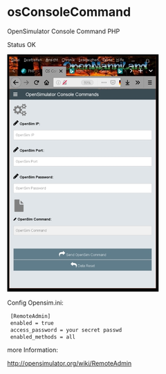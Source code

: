 # osConsoleCommand
OpenSimulator Console Command PHP

Status OK

![ConsoleCommand](https://github.com/BigManzai/osConsoleCommand/blob/master/ConsoleCommands.jpg)

Config Opensim.ini:

     [RemoteAdmin]
     enabled = true
     access_password = your secret passwd
     enabled_methods = all

more Information:

http://opensimulator.org/wiki/RemoteAdmin
